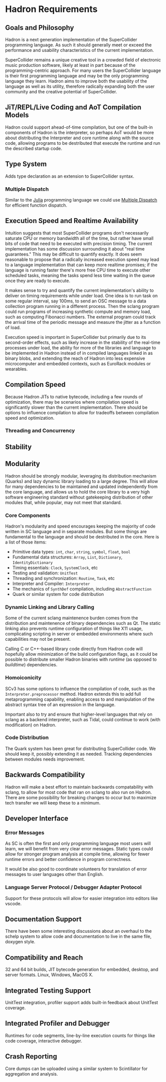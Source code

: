 # Hadron Requirements

## Goals and Philosophy

Hadron is a next generation implementation of the SuperCollider programming language. As such it should generally meet
or exceed the performance and usability characteristics of the current implementation.

SuperCollider remains a unique creative tool in a crowded field of electronic music production software, likely at least
in part because of the programming-centric approach. For many users the SuperCollider language is their first
programming language and may be the only programming language they learn. Hadron aims to improve both the usability of
the language as well as its utility, therefore radically expanding both the user community and the creative potential of
SuperCollider.

## JiT/REPL/Live Coding and AoT Compilation Models

Hadron could support ahead-of-time compilation, but one of the built-in components of Hadron is the interpreter, so
perhaps AoT would be more about distributing the Interpreter and core runtime along with the source code, allowing
programs to be destributed that execute the runtime and run the described startup code.

## Type System

Adds type declaration as an extension to SuperCollider syntax.

### Multiple Dispatch

Similar to the [Julia](https://julialang.org/) programming language we could use [Multiple
Dispatch](https://en.wikipedia.org/wiki/Multiple_dispatch) for efficient function dispatch.

## Execution Speed and Realtime Availability

Intuition suggests that most SuperCollider programs don't necessarily saturate CPU or memory bandwidth all of the time,
but rather have small bits of code that need to be executed with precision timing. The current implementation has some
discussion surrounding it about "real time guarantees." This may be difficult to quantify exactly. It does seem
reasonable to propose that a radically increased execution speed may lead to a language implementation that can keep
more realtime promises; if the language is running faster there's more free CPU time to execute other scheduled tasks,
meaning the tasks spend less time waiting in the queue once they are ready to execute.

It makes sense to try and quantify the current implementation's ability to deliver on timing requirements while under
load. One idea is to run task on some regular interval, say 100ms, to send an OSC message to a data collection program
running in a different process. Then the sclang program could run programs of increasing synthetic compute and memory
load, such as computing Fibonacci numbers. The external program could track the arrival time of the periodic message and
measure the jitter as a function of load.

Execution speed is important in SuperCollider but primarily due to its second-order effects, such as likely increase in
the stability of the real-time processes under load, the ability for more of the libraries and language to be
implemented in Hadron instead of in compiled languages linked in as binary blobs, and extending the reach of Hadron into
less expensive microcomputer and embedded contexts, such as EuroRack modules or wearables.

## Compilation Speed

Because Hadron JITs to native bytecode, including a few rounds of optimization, there may be scenarios where compilation
speed is significantly slower than the current implementation. There should be options to influence compilation to allow
for tradeoffs between compilation speed and optimization.

### Threading and Concurrency

## Stability

## Modularity

Hadron should be strongly modular, leveraging its distribution mechanism (Quarks) and lazy dynamic library loading to a
large degree. This will allow for many dependencies to be maintained and updated independently from the core language,
and allows us to hold the core library to a very high software engineering standard without gatekeeping distribution of
other modules that, while popular, may not meet that standard.

### Core Components

Hadron's modularity and speed encourages keeping the majority of code written in SC language and in separate modules.
But some things are fundamental to the language and should be destributed in the core. Here is a list of those items:

 * Primitive data types: `int`, `char`, `string`, `symbol`, `float`, `bool`
 * Fundamental data structures: `Array`, `List`, `Dictionary`, `IdentityDictionary`
 * Timing essentials: `Clock`, `SystemClock`, etc
 * Testing and validation: `UnitTest`
 * Threading and synchronization: `Routine`, `Task`, etc
 * Interpreter and Compiler: `Interpreter`
 * The mechanics of `SynthDef` compilation, including `AbstractFunction`
 * Quark or similar system for code distribution

### Dynamic Linking and Library Calling

Some of the current sclang maintenence burden comes from the distribution and maintenence of binary dependencies such
as Qt. The static linking also prevents runtime configuration of things like X11 usage, complicating scripting in
server or embedded environments where such capabilities may not be present.

Calling C or C++-based library code directly from Hadron code will hopefully allow minimization of the build
configuration flags, as it could be possible to distribute smaller Hadron binaries with *runtime* (as opposed to
*buildtime*) dependencies.

### Homoiconicity

SCv3 has some options to influence the compilation of code, such as the `Interpreter.preprocessor` method. Hadron
extends this to add full metaprogramming capability, enabling access to and manipulation of the abstract syntax tree of
an expression in the language.

Important also to try and ensure that higher-level languages that rely on sclang as a backend interpreter, such as
Tidal, could continue to work (with modification) on Hadron.

### Code Distribution

The Quark system has been great for distributing SuperCollider code. We should keep it, possibly extending it as needed.
Tracking dependencies between modules needs improvement.

## Backwards Compatibility

Hadron will make a best effort to maintain backwards compatability with sclang, to allow for most code that ran on
sclang to also run on Hadron. There are some possibility for breaking changes to occur but to maximize tech transfer we
will keep these to a minimum.

## Developer Interface

### Error Messages

As SC is often the first and only programming language most users will learn, we will benefit from very clear error
messages. Static types could allow for stronger program analysis at compile time, allowing for fewer runtime errors and
better confidence in program correctness.

It would be also good to coordinate volunteers for translation of error messages to user languages other than English.

### Language Server Protocol / Debugger Adapter Protocol

Support for these protocols will allow for easier integration into editors like vscode.

## Documentation Support

There have been some interesting discussions about an overhaul to the schelp system to allow code and documentation to
live in the same file, doxygen style.

## Compatibility and Reach

32 and 64 bit builds, JIT bytecode generation for embedded, desktop, and server formats. Linux, Windows, MacOS X.

## Integrated Testing Support

UnitTest integration, profiler support adds built-in feedback about UnitTest coverage.

## Integrated Profiler and Debugger

Runtimes for code segments, line-by-line execution counts for things like code coverage, interactive debugger.

## Crash Reporting

Core dumps can be uploaded using a similar system to Scintillator for aggregation and analysis.